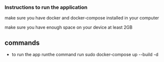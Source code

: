 ### Instructions to run the application

make sure you have docker and docker-compose installed in your computer

make sure you have enough space on your device at least 2GB

## commands
- to run the app runthe command
    run sudo docker-compose up --build -d  

